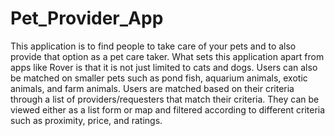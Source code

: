 # Pet_Provider_App


This application is to find people to take care of your pets and to also provide that option
as a pet care taker. What sets this application apart from apps like Rover is that it is not
just limited to cats and dogs. Users can also be matched on smaller pets such as pond fish,
aquarium animals, exotic animals, and farm animals. Users are matched based on their criteria
through a list of providers/requesters that match their criteria. They can be viewed either
as a list form or map and filtered according to different criteria such as proximity, price, and
ratings.
